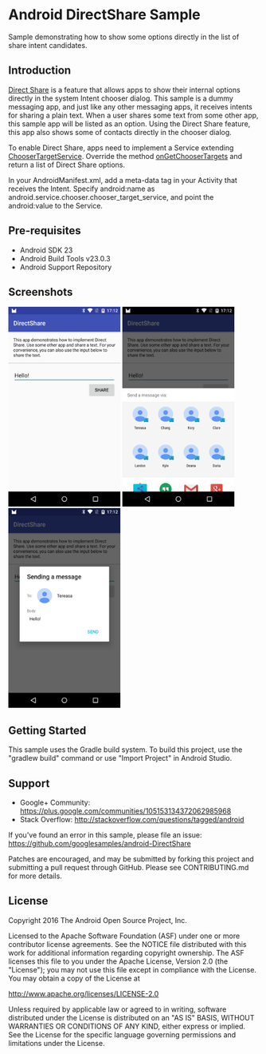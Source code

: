
Android DirectShare Sample
===================================

Sample demonstrating how to show some options directly in the list of share intent candidates.

Introduction
------------

[Direct Share][1] is a feature that allows apps to show their internal options directly in the
system Intent chooser dialog. This sample is a dummy messaging app, and just like any other
messaging apps, it receives intents for sharing a plain text. When a user shares some text from some
other app, this sample app will be listed as an option. Using the Direct Share feature, this app
also shows some of contacts directly in the chooser dialog.

To enable Direct Share, apps need to implement a Service extending
[ChooserTargetService][2]. Override the method [onGetChooserTargets][3] and return a list of Direct
Share options.

In your AndroidManifest.xml, add a meta-data tag in your Activity that receives the Intent. Specify
android:name as android.service.chooser.chooser_target_service, and point the android:value to the
Service.

[1]: https://developer.android.com/reference/android/service/chooser/package-summary.html
[2]: https://developer.android.com/reference/android/service/chooser/ChooserTargetService.html
[3]: https://developer.android.com/reference/android/service/chooser/ChooserTargetService.html#onGetChooserTargets(android.content.ComponentName%2C%20android.content.IntentFilter)

Pre-requisites
--------------

- Android SDK 23
- Android Build Tools v23.0.3
- Android Support Repository

Screenshots
-------------

<img src="screenshots/1-main.png" height="400" alt="Screenshot"/> <img src="screenshots/2-intent.png" height="400" alt="Screenshot"/> <img src="screenshots/3-message.png" height="400" alt="Screenshot"/> 

Getting Started
---------------

This sample uses the Gradle build system. To build this project, use the
"gradlew build" command or use "Import Project" in Android Studio.

Support
-------

- Google+ Community: https://plus.google.com/communities/105153134372062985968
- Stack Overflow: http://stackoverflow.com/questions/tagged/android

If you've found an error in this sample, please file an issue:
https://github.com/googlesamples/android-DirectShare

Patches are encouraged, and may be submitted by forking this project and
submitting a pull request through GitHub. Please see CONTRIBUTING.md for more details.

License
-------

Copyright 2016 The Android Open Source Project, Inc.

Licensed to the Apache Software Foundation (ASF) under one or more contributor
license agreements.  See the NOTICE file distributed with this work for
additional information regarding copyright ownership.  The ASF licenses this
file to you under the Apache License, Version 2.0 (the "License"); you may not
use this file except in compliance with the License.  You may obtain a copy of
the License at

http://www.apache.org/licenses/LICENSE-2.0

Unless required by applicable law or agreed to in writing, software
distributed under the License is distributed on an "AS IS" BASIS, WITHOUT
WARRANTIES OR CONDITIONS OF ANY KIND, either express or implied.  See the
License for the specific language governing permissions and limitations under
the License.
